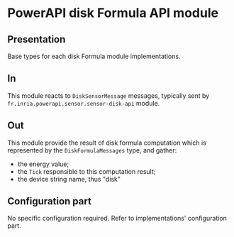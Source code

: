 # PowerAPI disk Formula API module

## Presentation

Base types for each disk Formula module implementations.

## In

This module reacts to `DiskSensorMessage` messages, typically sent by `fr.inria.powerapi.sensor.sensor-disk-api` module.

## Out

This module provide the result of disk formula computation which is represented by the `DiskFormulaMessages` type, and gather:
* the energy value;
* the `Tick` responsible to this computation result;
* the device string name, thus "disk"

## Configuration part

No specific configuration required. Refer to implementations' configuration part.
